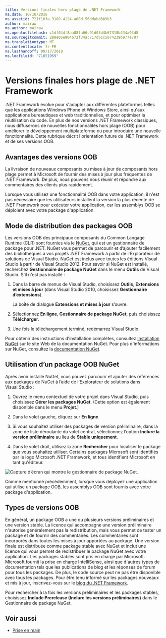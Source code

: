 ```yaml
---
title: Versions finales hors plage de .NET Framework
ms.date: 10/10/2018
ms.assetid: 721f10fa-3189-4124-a00d-56ddabd889b3
author: mairaw
ms.author: mairaw
ms.openlocfilehash: c1df04df8aa08fa66c91d03d4b67318b434a93d8
ms.sourcegitcommit: 289e06e904b72f34ac717dbcc5074239b977e707
ms.translationtype: MT
ms.contentlocale: fr-FR
ms.lasthandoff: 09/17/2019
ms.locfileid: "71051959"
---
```

# <a name="the-net-framework-and-out-of-band-releases"></a>Versions finales hors plage de .NET Framework

.NET Framework évolue pour s'adapter aux différentes plateformes telles que les applications Windows Phone et Windows Store, ainsi qu'aux applications bureautiques et web traditionnelles, et pour optimiser la réutilisation du code. En plus de nos versions .NET Framework classiques, nous diffuserons de nouvelles fonctionnalités hors plage (OOB) pour améliorer le développement multiplateforme ou pour introduire une nouvelle fonctionnalité. Cette rubrique décrit l'orientation future de .NET Framework et de ses versions OOB.

## <a name="advantages-of-oob-releases"></a>Avantages des versions OOB
 La livraison de nouveaux composants ou mises à jour de composants hors plage permet à Microsoft de fournir des mises à jour plus fréquentes de .NET Framework. De plus, nous pouvons nous réunir et répondre aux commentaires des clients plus rapidement.

 Lorsque vous utilisez une fonctionnalité OOB dans votre application, il n'est pas nécessaire que les utilisateurs installent la version la plus récente de .NET Framework pour exécuter votre application, car les assemblys OOB se déploient avec votre package d'application.

## <a name="how-oob-packages-are-distributed"></a>Mode de distribution des packages OOB
Les versions OOB des principaux composants du Common Langage Runtime (CLR) sont fournies via le [NuGet](https://www.nuget.org/), qui est un gestionnaire de package pour .NET. NuGet vous permet de parcourir et d’ajouter facilement des bibliothèques à vos projets .NET Framework à partir de l’Explorateur de solutions de Visual Studio. NuGet est inclus avec toutes les éditions Visual Studio à partir de Visual Studio 2012. Pour savoir si NuGet est installé, recherchez **Gestionnaire de package NuGet** dans le menu **Outils** de Visual Studio. S'il n'est pas installé :

1. Dans la barre de menus de Visual Studio, choisissez **Outils**, **Extensions et mises à jour** (dans Visual Studio 2010, choisissez **Gestionnaire d’extensions**).

     La boîte de dialogue **Extensions et mises à jour** s’ouvre.

2. Sélectionnez **En ligne**, **Gestionnaire de package NuGet**, puis choisissez **Télécharger**.

3. Une fois le téléchargement terminé, redémarrez Visual Studio.

 Pour obtenir des instructions d'installation complètes, consultez [Installation NuGet](/nuget/install-nuget-client-tools) sur le site Web de la documentation NuGet. Pour plus d'informations sur NuGet, consultez la [documentation NuGet](/nuget).

## <a name="using-a-nuget-oob-package"></a>Utilisation d’un package OOB NuGet
 Après avoir installé NuGet, vous pouvez parcourir et ajouter des références aux packages de NuGet à l’aide de l’Explorateur de solutions dans Visual Studio :

1. Ouvrez le menu contextuel de votre projet dans Visual Studio, puis choisissez **Gérer les packages NuGet**. (Cette option est également disponible dans le menu **Projet**.)

2. Dans le volet gauche, cliquez sur **En ligne**.

3. Si vous souhaitez utiliser des packages de version préliminaire, dans la zone de liste déroulante du volet central, sélectionnez l’option **Inclure la version préliminaire** au lieu de **Stable uniquement**.

4. Dans le volet droit, utilisez la zone **Rechercher** pour localiser le package que vous souhaitez utiliser. Certains packages Microsoft sont identifiés par le logo Microsoft .NET Framework, et tous identifient Microsoft en tant qu'éditeur.

 ![Capture d’écran qui montre le gestionnaire de package NuGet.](./media/the-net-framework-and-out-of-band-releases/nuget-package-manager-dialog.png)

 Comme mentionné précédemment, lorsque vous déployez une application qui utilise un package OOB, les assemblys OOB sont fournis avec votre package d'application.

## <a name="types-of-oob-releases"></a>Types de versions OOB
 En général, un package OOB a une ou plusieurs versions préliminaires et une version stable. La licence qui accompagne une version préliminaire n'autorise généralement pas la redistribution, mais vous permet de tester un package et de fournir des commentaires. Les commentaires sont incorporés dans toutes les mises à jour apportées au package. Une version finale est distribuée comme package stable avec NuGet et inclut une licence qui vous permet de redistribuer le package NuGet avec votre application. Les packages stables sont pris en charge par Microsoft. Microsoft fournit la prise en charge IntelliSense, ainsi que d'autres types de documentation tels que les publications de blog et les réponses de forum pour tous les packages. De plus, le code source peut ne pas être disponible avec tous les packages. Pour être tenu informé sur les packages nouveaux et mis à jour, inscrivez-vous sur le [blog du .NET Framework](https://devblogs.microsoft.com/dotnet/).

 Pour rechercher à la fois les versions préliminaires et les packages stables, choisissez **Include Prerelease (Inclure les versions préliminaires)** dans le Gestionnaire de package NuGet.

## <a name="see-also"></a>Voir aussi

- [Prise en main](index.md)
